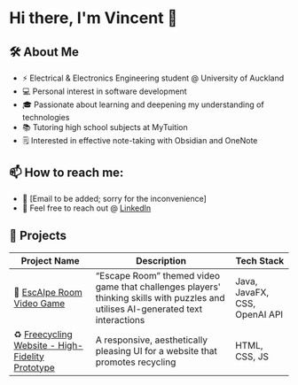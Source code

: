 # Hi there, I'm Vincent 👋

## 🛠️ About Me

- ⚡ Electrical & Electronics Engineering student @ University of Auckland
- 💻 Personal interest in software development
- 🎓 Passionate about learning and deepening my understanding of technologies
- 📚 Tutoring high school subjects at MyTuition
- 🗒️ Interested in effective note-taking with Obsidian and OneNote

## 📫 How to reach me:

- 📧 \[Email to be added; sorry for the inconvenience\]
- 💼 Feel free to reach out @ [LinkedIn](https://www.linkedin.com/in/basically-just-vincent/)

## 📂 Projects

| Project Name             | Description                                         | Tech Stack         |
|-----------------|----------------------------------------------------|----------------|
| 🤖 [EscAIpe Room Video Game](https://github.com/yourusername/spotify-lyrics-opener) | “Escape Room” themed video game that challenges players' thinking skills with puzzles and utilises AI-generated text interactions | Java, JavaFX, CSS, OpenAI API |
| ♻️ [Freecycling Website - High-Fidelity Prototype](https://github.com/yourusername/ig-to-discord) |  A responsive, aesthetically pleasing UI for a website that promotes recycling | HTML, CSS, JS |
